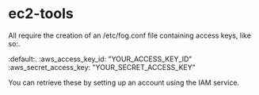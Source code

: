 ec2-tools
=========

All require the creation of an /etc/fog.conf file containing access keys, like so:.

:default:.
  :aws_access_key_id: "YOUR_ACCESS_KEY_ID"
  :aws_secret_access_key: "YOUR_SECRET_ACCESS_KEY"

You can retrieve these by setting up an account using the IAM service.
